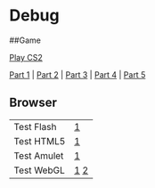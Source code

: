 # Debug

##Game

[Play CS2](http://terrytheplatypus.github.io/celibatesam2/index.html)

[Part 1](http://terrytheplatypus.github.io/celibatesam2/1.html) | [Part 2](http://terrytheplatypus.github.io/celibatesam2/2.html) | [Part 3](http://terrytheplatypus.github.io/celibatesam2/3.html) | [Part 4](http://terrytheplatypus.github.io/celibatesam2/4.html) | [Part 5](http://terrytheplatypus.github.io/celibatesam2/5.html)

## Browser
|   |   |
| ------- | -------- |
| Test Flash | [1](http://www.adobe.com/software/flash/about/) |
| Test HTML5 | [1](https://html5test.com/) |
| Test Amulet | [1](http://www.amulet.xyz/player.html?gist=3a44405a8346fe4db16f) |
| Test WebGL | [1](http://webglreport.com/) [2](https://www.khronos.org/registry/webgl/sdk/tests/webgl-conformance-tests.html)
